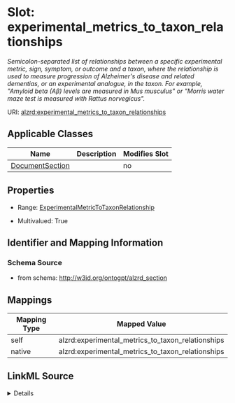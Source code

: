 

# Slot: experimental_metrics_to_taxon_relationships


_Semicolon-separated list of relationships between a specific experimental metric, sign, symptom, or outcome and a taxon, where the relationship is used to measure progression of Alzheimer's disease and related dementias, or an experimental analogue, in the taxon. For example, "Amyloid beta (Aβ) levels are measured in Mus musculus" or "Morris water maze test is measured with Rattus norvegicus"._



URI: [alzrd:experimental_metrics_to_taxon_relationships](http://w3id.org/ontogpt/alzrd_sectionexperimental_metrics_to_taxon_relationships)



<!-- no inheritance hierarchy -->





## Applicable Classes

| Name | Description | Modifies Slot |
| --- | --- | --- |
| [DocumentSection](DocumentSection.md) |  |  no  |







## Properties

* Range: [ExperimentalMetricToTaxonRelationship](ExperimentalMetricToTaxonRelationship.md)

* Multivalued: True





## Identifier and Mapping Information







### Schema Source


* from schema: http://w3id.org/ontogpt/alzrd_section




## Mappings

| Mapping Type | Mapped Value |
| ---  | ---  |
| self | alzrd:experimental_metrics_to_taxon_relationships |
| native | alzrd:experimental_metrics_to_taxon_relationships |




## LinkML Source

<details>
```yaml
name: experimental_metrics_to_taxon_relationships
description: Semicolon-separated list of relationships between a specific experimental
  metric, sign, symptom, or outcome and a taxon, where the relationship is used to
  measure progression of Alzheimer's disease and related dementias, or an experimental
  analogue, in the taxon. For example, "Amyloid beta (Aβ) levels are measured in Mus
  musculus" or "Morris water maze test is measured with Rattus norvegicus".
from_schema: http://w3id.org/ontogpt/alzrd_section
rank: 1000
alias: experimental_metrics_to_taxon_relationships
owner: DocumentSection
domain_of:
- DocumentSection
range: ExperimentalMetricToTaxonRelationship
multivalued: true

```
</details>